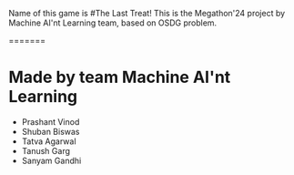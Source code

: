 Name of this game is #The Last Treat!
This is the Megathon'24 project by Machine AI'nt Learning team, based on OSDG problem.



=======
# Made by team Machine AI'nt Learning
- Prashant Vinod
- Shuban Biswas
- Tatva Agarwal
- Tanush Garg
- Sanyam Gandhi
